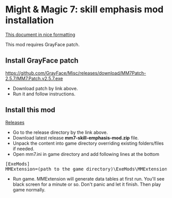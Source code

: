 # Might & Magic 7: skill emphasis mod installation

[This document in nice formatting](https://github.com/tnevolin/mm7-skill-emphasis-mod/blob/master/Installation.md)

This mod requires GrayFace patch.

## Install GrayFace patch

https://github.com/GrayFace/Misc/releases/download/MM7Patch-2.5.7/MM7.Patch.v2.5.7.exe

* Download patch by link above.
* Run it and follow instructions.

## Install this mod

[Releases](https://github.com/tnevolin/mm7-skill-emphasis-mod/releases)

* Go to the release directory by the link above.
* Download latest release __mm7-skill-emphasis-mod.zip__ file.
* Unpack the content into game directory overriding existing folders/files if needed.
* Open mm7.ini in game directory and add following lines at the bottom
<pre>
[ExeMods]
MMExtension=(path to the game directory)\ExeMods\MMExtension.dll
</pre>
* Run game. MMExtension will generate data tables at first run. You'll see black screen for a minute or so. Don't panic and let it finish. Then play game normally.

